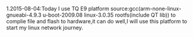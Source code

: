1.2015-08-04:Today I use TQ E9 platform source:gcc(arm-none-linux-gnueabi-4.9.3  u-boot-2009.08  linux-3.0.35  rootfs(include QT lib)) to complie file and flash to hardware,it can do well,I will use this platform to start my linux network journey.
